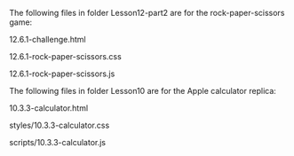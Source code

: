 The following files in folder Lesson12-part2 are for the rock-paper-scissors game:
  
  12.6.1-challenge.html
  
  12.6.1-rock-paper-scissors.css
  
  12.6.1-rock-paper-scissors.js

The following files in folder Lesson10 are for the Apple calculator replica:
  
  10.3.3-calculator.html

  styles/10.3.3-calculator.css

  scripts/10.3.3-calculator.js
  
